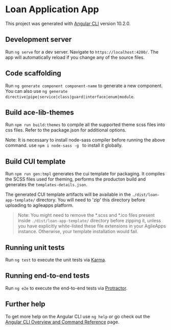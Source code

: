 # Loan Application App

This project was generated with [Angular CLI](https://github.com/angular/angular-cli) version 10.2.0.

## Development server

Run `ng serve` for a dev server. Navigate to `https://localhost:4200/`. The app will automatically reload if you change any of the source files.

## Code scaffolding

Run `ng generate component component-name` to generate a new component. You can also use `ng generate directive|pipe|service|class|guard|interface|enum|module`.


## Build ace-lib-themes

Run `npm run build:themes` to compile all the supported theme scss files into css files. Refer to the package.json for additional options.

Note: It is necessary to install node-sass compiler before running the above command. use `npm i node-sass -g ` to install it globally.

## Build CUI template
Run `npm run gen:tmpl` generates the cui template for packaging. It compiles the SCSS files used for theming, performs the producton build and generates the `templates-details.json`. 

The generated CUI template artifacts will be available in the `./dist/loan-app-template/` directory. You will need to 'zip' this directory before uploading to agileapps platform.
>Note: You might need to remove the *.scss and *.ico files present inside `./dist/loan-app-template/` directory before zipping it, unless you have explicitly white-listed these file extensions in your AgileApps instance. Otherwise, your template installation would fail.

## Running unit tests

Run `ng test` to execute the unit tests via [Karma](https://karma-runner.github.io).

## Running end-to-end tests

Run `ng e2e` to execute the end-to-end tests via [Protractor](http://www.protractortest.org/).

## Further help

To get more help on the Angular CLI use `ng help` or go check out the [Angular CLI Overview and Command Reference](https://angular.io/cli) page.

